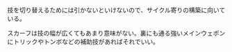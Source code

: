 技を切り替えるためには引かないといけないので、サイクル寄りの構築に向いている。

スカーフは技の幅が広くてもあまり意味がない。裏にも通る強いメインウェポンにトリックやトンボなどの補助技があればそれでいい。
